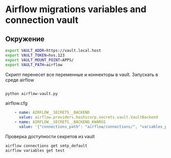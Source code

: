 # Airflow migrations variables and connection vault

## Окружение
```bash
export VAULT_ADDR=https://vault.local.host
export VAULT_TOKEN=hvs.123
export VAULT_MOUNT_POINT=APPS/
export VAULT_PATH=airflow
```

Скрипт перенесет все переменные и коннекторы в vault.
Запускать в среде airflow

```bash

python airflow-vault.py
```
airflow.cfg
```yaml
    - name: AIRFLOW__SECRETS__BACKEND
      value: airflow.providers.hashicorp.secrets.vault.VaultBackend
    - name: AIRFLOW__SECRETS__BACKEND_KWARGS
      value: '{"connections_path": "airflow/connections/", "variables_path": "airflow/variables", "token": "hvs.123", "mount_point": "APPS", "url": "https://vault.local.host", "kv_engine_version" : 2  }'
```

Проверка доступности секретов из vault

```bash
airflow connections get smtp_default
airflow variables get test
```